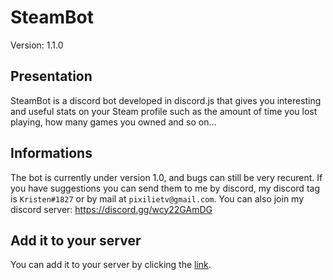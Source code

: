 # SteamBot
Version: 1.1.0

## Presentation
SteamBot is a discord bot developed in discord.js that gives you interesting and useful stats on your Steam profile such as the amount of time you lost playing, how many games you owned and so on...

## Informations
The bot is currently under version 1.0, and bugs can still be very recurent. If you have suggestions you can send them to me by discord, my discord tag is `Kristen#1827` or by mail at `pixilietv@gmail.com`. 
You can also join my discord server: https://discord.gg/wcy22GAmDG

## Add it to your server
You can add it to your server by clicking the [link](https://discord.com/api/oauth2/authorize?client_id=958811114454515722&permissions=551903381504&scope=bot%20applications.commands).
